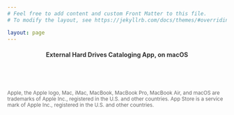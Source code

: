 ```yaml
---
# Feel free to add content and custom Front Matter to this file.
# To modify the layout, see https://jekyllrb.com/docs/themes/#overriding-theme-defaults

layout: page
---
```


<hgroup> 
<h4 style="color: #333; text-align: center;">External Hard Drives Cataloging App, on macOS</h4>
</hgroup>

<div style="text-align:center;">
<a href="https://geo.itunes.apple.com/us/app/offline-disks-file-searcher/id1200309146?mt=12&app=apps" style="display:inline-block;overflow:hidden;background:url(https://linkmaker.itunes.apple.com/en-us/badge-lrg.svg?releaseDate=2017-02-03T00:00:00Z&kind=desktopapp&bubble=macos_apps) no-repeat;width:165px;height:40px;"></a>
</div>


<p><small style="color: #666">Apple, the Apple logo, Mac, iMac, MacBook, MacBook Pro, MacBook Air, and macOS are trademarks of Apple Inc., registered in the U.S. and other countries. App Store is a service mark of Apple Inc., registered in the U.S. and other countries.</small></p>
